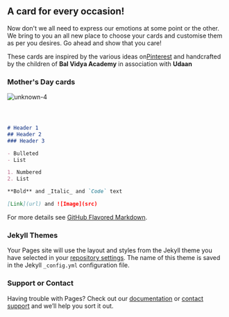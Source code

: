 ## A card for every occasion!

Now don't we all need to express our emotions at some point or the other.
We bring to you an all new place to choose your cards and customise them as per you desires. Go ahead and show that you care!

These cards are inspired by the various ideas on[Pinterest](https://in.pinterest.com) and handcrafted by the children of **Bal Vidya Academy** in association with **Udaan**

### Mother's Day cards

  
  ![unknown-4](https://user-images.githubusercontent.com/38503822/39811333-f50ecc60-53a5-11e8-8412-00e1aae52a52.jpeg)


```markdown



# Header 1
## Header 2
### Header 3

- Bulleted
- List

1. Numbered
2. List

**Bold** and _Italic_ and `Code` text

[Link](url) and ![Image](src)
```

For more details see [GitHub Flavored Markdown](https://guides.github.com/features/mastering-markdown/).

### Jekyll Themes

Your Pages site will use the layout and styles from the Jekyll theme you have selected in your [repository settings](https://github.com/Isha-madhurendra/CARD-IT/settings). The name of this theme is saved in the Jekyll `_config.yml` configuration file.

### Support or Contact

Having trouble with Pages? Check out our [documentation](https://help.github.com/categories/github-pages-basics/) or [contact support](https://github.com/contact) and we’ll help you sort it out.
